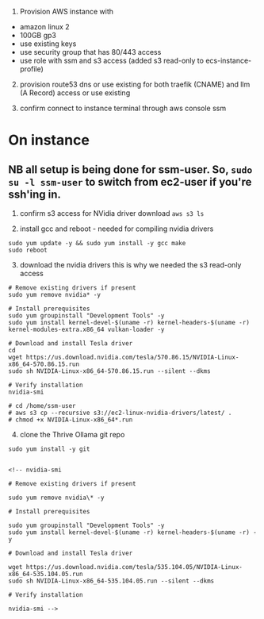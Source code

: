 1. Provision AWS instance with

- amazon linux 2
- 100GB gp3
- use existing keys
- use security group that has 80/443 access
- use role with ssm and s3 access (added s3 read-only to ecs-instance-profile)

2. provision route53 dns or use existing for both traefik (CNAME) and llm (A Record) access or use existing

3. confirm connect to instance terminal through aws console ssm

# On instance

## NB all setup is being done for ssm-user. So, `sudo su -l ssm-user` to switch from ec2-user if you're ssh'ing in.

1. confirm s3 access for NVidia driver download
   `aws s3 ls`

2. install gcc and reboot - needed for compiling nvidia drivers

```
sudo yum update -y && sudo yum install -y gcc make
sudo reboot
```

3. download the nvidia drivers
   this is why we needed the s3 read-only access

```
# Remove existing drivers if present
sudo yum remove nvidia* -y

# Install prerequisites
sudo yum groupinstall "Development Tools" -y
sudo yum install kernel-devel-$(uname -r) kernel-headers-$(uname -r)  kernel-modules-extra.x86_64 vulkan-loader -y

# Download and install Tesla driver
cd
wget https://us.download.nvidia.com/tesla/570.86.15/NVIDIA-Linux-x86_64-570.86.15.run
sudo sh NVIDIA-Linux-x86_64-570.86.15.run --silent --dkms

# Verify installation
nvidia-smi

# cd /home/ssm-user
# aws s3 cp --recursive s3://ec2-linux-nvidia-drivers/latest/ .
# chmod +x NVIDIA-Linux-x86_64*.run
```

4. clone the Thrive Ollama git repo
```
sudo yum install -y git


<!-- nvidia-smi

# Remove existing drivers if present

sudo yum remove nvidia\* -y

# Install prerequisites

sudo yum groupinstall "Development Tools" -y
sudo yum install kernel-devel-$(uname -r) kernel-headers-$(uname -r) -y

# Download and install Tesla driver

wget https://us.download.nvidia.com/tesla/535.104.05/NVIDIA-Linux-x86_64-535.104.05.run
sudo sh NVIDIA-Linux-x86_64-535.104.05.run --silent --dkms

# Verify installation

nvidia-smi -->
